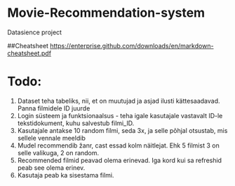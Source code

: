 # Movie-Recommendation-system
Datasience project

##Cheatsheet
https://enterprise.github.com/downloads/en/markdown-cheatsheet.pdf 

# Todo:
1. Dataset teha tabeliks, nii, et on muutujad ja asjad ilusti kättesaadavad. Panna filmidele ID juurde
3. Login süsteem ja funktsionaalsus - teha igale kasutajale vastavalt ID-le tekstidokument, kuhu salvestub filmi_ID.
4. Kasutajale antakse 10 random filmi, seda 3x, ja selle põhjal otsustab, mis sellele vennale meeldib
5. Mudel recommendib žanr, cast essad kolm näitlejat. Ehk 5 filmist 3 on selle valikuga, 2 on random.
6. Recommended filmid peavad olema erinevad. Iga kord kui sa refreshid peab see olema erinev.
7. Kasutaja peab ka sisestama filmi.
